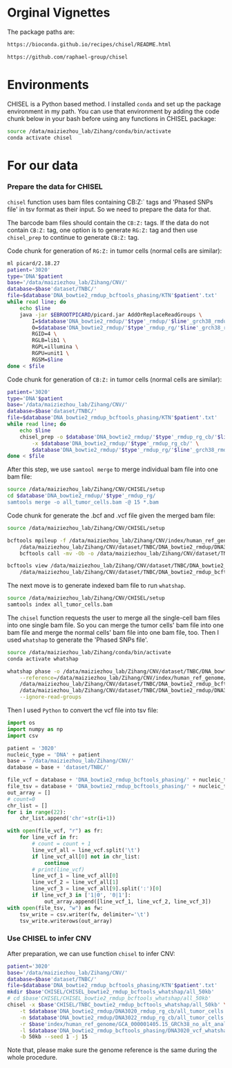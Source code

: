 # Orginal Vignettes
The package paths are:

```bash
https://bioconda.github.io/recipes/chisel/README.html

https://github.com/raphael-group/chisel
```

# Environments
CHISEL is a Python based method. I installed `conda` and set up the package environment in my path. You can use that environment by adding the code chunk below in your bash before using any functions in CHISEL package:

```bash
source /data/maiziezhou_lab/Zihang/conda/bin/activate
conda activate chisel
```

# For our data
### Prepare the data for CHISEL
`chisel` function uses bam files containing CB:Z:` tags and 'Phased SNPs file' in tsv format as their input. So we need to prepare the data for that.


The barcode bam files should contain the `CB:Z:` tags. If the data do not contain `CB:Z:` tag, one option is to generate `RG:Z:` tag and then use `chisel_prep` to continue to generate `CB:Z:` tag.

Code chunk for generation of `RG:Z:` in tumor cells (normal cells are similar):

```bash
ml picard/2.18.27
patient='3020'
type='DNA'$patient
base='/data/maiziezhou_lab/Zihang/CNV/'
database=$base'dataset/TNBC/'
file=$database'DNA_bowtie2_rmdup_bcftools_phasing/KTN'$patient'.txt'
while read line; do
    echo $line
    java -jar $EBROOTPICARD/picard.jar AddOrReplaceReadGroups \
        I=$database'DNA_bowtie2_rmdup/'$type'_rmdup/'$line'_grch38_rmdup.bam'  \
        O=$database'DNA_bowtie2_rmdup/'$type'_rmdup_rg/'$line'_grch38_rmdup_rg.bam'  \
        RGID=4 \
        RGLB=lib1 \
        RGPL=illumina \
        RGPU=unit1 \
        RGSM=$line
done < $file
```

Code chunk for generation of `CB:Z:` in tumor cells (normal cells are similar):

```bash
patient='3020'
type='DNA'$patient
base='/data/maiziezhou_lab/Zihang/CNV/'
database=$base'dataset/TNBC/'
file=$database'DNA_bowtie2_rmdup_bcftools_phasing/KTN'$patient'.txt'
while read line; do
    echo $line
    chisel_prep -o $database'DNA_bowtie2_rmdup/'$type'_rmdup_rg_cb/'$line'_grch38_rmdup_rg_cb.bam' \
        -x $database'DNA_bowtie2_rmdup/'$type'_rmdup_rg_cb/' \
        $database'DNA_bowtie2_rmdup/'$type'_rmdup_rg/'$line'_grch38_rmdup_rg.bam'
done < $file
```
After this step, we use `samtool merge` to merge individual bam file into one bam file:

```bash
source /data/maiziezhou_lab/Zihang/CNV/CHISEL/setup
cd $database'DNA_bowtie2_rmdup/'$type'_rmdup_rg/
samtools merge -o all_tumor_cells.bam -@ 15 *.bam
```
Code chunk for generate the .bcf and .vcf file given the merged bam file:

```bash
source /data/maiziezhou_lab/Zihang/CNV/CHISEL/setup

bcftools mpileup -f /data/maiziezhou_lab/Zihang/CNV/index/human_ref_genome/GCA_000001405.15_GRCh38_no_alt_analysis_set.fna \
    /data/maiziezhou_lab/Zihang/CNV/dataset/TNBC/DNA_bowtie2_rmdup/DNA3020_rmdup_rg_cb/all_tumor_cells.bam | \
    bcftools call -mv -Ob -o /data/maiziezhou_lab/Zihang/CNV/dataset/TNBC/DNA_bowtie2_rmdup_bcftools_phasing/DNA3020_vcf/all_tumor_cells_grch38.bcf

bcftools view /data/maiziezhou_lab/Zihang/CNV/dataset/TNBC/DNA_bowtie2_rmdup_bcftools_phasing/DNA3020_vcf/all_tumor_cells_grch38.bcf > \
    /data/maiziezhou_lab/Zihang/CNV/dataset/TNBC/DNA_bowtie2_rmdup_bcftools_phasing/DNA3020_vcf/all_tumor_cells_grch38.vcf
```
The next move is to generate indexed bam file to run `whatshap`.

```bash
source /data/maiziezhou_lab/Zihang/CNV/CHISEL/setup
samtools index all_tumor_cells.bam 
```

The `chisel` function requests the user to merge all the single-cell bam files into one single bam file. So you can merge the tumor cells' bam file into one bam file and merge the normal cells' bam file into one bam file, too. Then I used `whatshap` to generate the 'Phased SNPs file'.

```bash
source /data/maiziezhou_lab/Zihang/conda/bin/activate
conda activate whatshap

whatshap phase -o /data/maiziezhou_lab/Zihang/CNV/dataset/TNBC/DNA_bowtie2_rmdup_bcftools_phasing/DNA3020_vcf_whatshap/all_tumor_cells_grch38_phased.vcf \
    --reference=/data/maiziezhou_lab/Zihang/CNV/index/human_ref_genome/GCA_000001405.15_GRCh38_no_alt_analysis_set.fna \
    /data/maiziezhou_lab/Zihang/CNV/dataset/TNBC/DNA_bowtie2_rmdup_bcftools_phasing/DNA3020_vcf/all_tumor_cells_grch38.vcf\
    /data/maiziezhou_lab/Zihang/CNV/dataset/TNBC/DNA_bowtie2_rmdup/DNA3020_rmdup_rg_cb/all_tumor_cells.bam \
    --ignore-read-groups
```

Then I used `Python` to convert the vcf file into tsv file:

```python
import os
import numpy as np
import csv

patient = '3020'
nucleic_type = 'DNA' + patient
base = '/data/maiziezhou_lab/Zihang/CNV/'
database = base + 'dataset/TNBC/'

file_vcf = database + 'DNA_bowtie2_rmdup_bcftools_phasing/' + nucleic_type + '_vcf_whatshap/all_tumor_cells_grch38_phased.vcf'
file_tsv = database + 'DNA_bowtie2_rmdup_bcftools_phasing/' + nucleic_type + '_vcf_whatshap_tsv/all_tumor_cells_grch38_phased.tsv'
out_array = []
# count=0
chr_list = []
for i in range(22):
    chr_list.append('chr'+str(i+1))

with open(file_vcf, "r") as fr:
    for line_vcf in fr:
        # count = count + 1
        line_vcf_all = line_vcf.split('\t')
        if line_vcf_all[0] not in chr_list:
            continue
        # print(line_vcf)
        line_vcf_1 = line_vcf_all[0]
        line_vcf_2 = line_vcf_all[1]
        line_vcf_3 = line_vcf_all[9].split(':')[0]
        if line_vcf_3 in ['1|0', '0|1']:
            out_array.append([line_vcf_1, line_vcf_2, line_vcf_3])
with open(file_tsv, "w") as fw:
    tsv_write = csv.writer(fw, delimiter='\t')
    tsv_write.writerows(out_array)
```


### Use CHISEL to infer CNV
After preparation, we can use function `chisel` to infer CNV:

```bash
patient='3020'
base='/data/maiziezhou_lab/Zihang/CNV/'
database=$base'dataset/TNBC/'
file=$database'DNA_bowtie2_rmdup_bcftools_phasing/KTN'$patient'.txt'
mkdir $base'CHISEL/CHISEL_bowtie2_rmdup_bcftools_whatshap/all_50kb'
# cd $base'CHISEL/CHISEL_bowtie2_rmdup_bcftools_whatshap/all_50kb'
chisel -x $base'CHISEL/TNBC_bowtie2_rmdup_bcftools_whatshap/all_50kb' \
    -t $database'DNA_bowtie2_rmdup/DNA3020_rmdup_rg_cb/all_tumor_cells.bam' \
    -n $database'DNA_bowtie2_rmdup/DNA3022_rmdup_rg_cb/all_tumor_cells.bam' \
    -r $base'index/human_ref_genome/GCA_000001405.15_GRCh38_no_alt_analysis_set.fna' \
    -l $database'DNA_bowtie2_rmdup_bcftools_phasing/DNA3020_vcf_whatshap_tsv/all_tumor_cells_grch38_phased.tsv' \
    -b 50kb --seed 1 -j 15
```

Note that, please make sure the genome reference is the same during the whole procedure.
